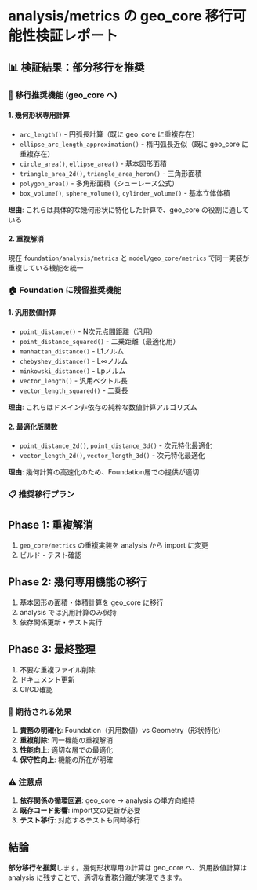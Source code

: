 # analysis/metrics の geo_core 移行可能性検証レポート

## 📊 検証結果：部分移行を推奨

### 🔄 移行推奨機能 (geo_core へ)

#### 1. 幾何形状専用計算
- `arc_length()` - 円弧長計算（既に geo_core に重複存在）
- `ellipse_arc_length_approximation()` - 楕円弧長近似（既に geo_core に重複存在）
- `circle_area()`, `ellipse_area()` - 基本図形面積
- `triangle_area_2d()`, `triangle_area_heron()` - 三角形面積
- `polygon_area()` - 多角形面積（シューレース公式）
- `box_volume()`, `sphere_volume()`, `cylinder_volume()` - 基本立体体積

**理由**: これらは具体的な幾何形状に特化した計算で、geo_core の役割に適している

#### 2. 重複解消
現在 `foundation/analysis/metrics` と `model/geo_core/metrics` で同一実装が重複している機能を統一

### 🏠 Foundation に残留推奨機能

#### 1. 汎用数値計算
- `point_distance()` - N次元点間距離（汎用）
- `point_distance_squared()` - 二乗距離（最適化用）  
- `manhattan_distance()` - L1ノルム
- `chebyshev_distance()` - L∞ノルム
- `minkowski_distance()` - Lpノルム
- `vector_length()` - 汎用ベクトル長
- `vector_length_squared()` - 二乗長

**理由**: これらはドメイン非依存の純粋な数値計算アルゴリズム

#### 2. 最適化版関数
- `point_distance_2d()`, `point_distance_3d()` - 次元特化最適化
- `vector_length_2d()`, `vector_length_3d()` - 次元特化最適化

**理由**: 幾何計算の高速化のため、Foundation層での提供が適切

### 📋 推奨移行プラン

## Phase 1: 重複解消
1. `geo_core/metrics` の重複実装を analysis から import に変更
2. ビルド・テスト確認

## Phase 2: 幾何専用機能の移行
1. 基本図形の面積・体積計算を geo_core に移行
2. analysis では汎用計算のみ保持
3. 依存関係更新・テスト実行

## Phase 3: 最終整理
1. 不要な重複ファイル削除
2. ドキュメント更新
3. CI/CD確認

### 🎯 期待される効果

1. **責務の明確化**: Foundation（汎用数値）vs Geometry（形状特化）
2. **重複削除**: 同一機能の重複解消
3. **性能向上**: 適切な層での最適化
4. **保守性向上**: 機能の所在が明確

### ⚠️ 注意点

1. **依存関係の循環回避**: geo_core → analysis の単方向維持
2. **既存コード影響**: import文の更新が必要
3. **テスト移行**: 対応するテストも同時移行

## 結論

**部分移行を推奨**します。幾何形状専用の計算は geo_core へ、汎用数値計算は analysis に残すことで、適切な責務分離が実現できます。